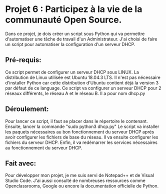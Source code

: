# Projet 6 : Participez à la vie de la communauté Open Source.
Dans ce projet, je dois créer un script sous Python qui va permettre d'automatiser une tâche de travail d'un Administrateur. J'ai choisi de faire un script pour automatiser la configuration d'un serveur DHCP.
## Pré-requis:
Ce script permet de configurer un serveur DHCP sous LINUX.
La distribution de Linux utilisée est Ubuntu 18.04.3 LTS.
Il n'est pas nécessaire d'installer Python car cette distribution d'Ubuntu contient déjà la version 3 par défaut de ce language.
Ce script va configurer un serveur DHCP pour 2 réseaux différents, le réseau A et le réseau B.
Il a pour nom dhcp.py
## Déroulement:
Pour lancer ce script, il faut se placer dans le répertoire le contenant.
Ensuite, lancer la commande "sudo python3 dhcp.py"
Le script va installer les paquets nécessaires au bon fonctionnement du serveur DHCP après avoir configurer les fichiers de base du réseau.
Il va ensuite configurer les fichiers du serveur DHCP.
Enfin, il va redémarrer les services nécessaires au fonctionnement du serveur DHCP.
## Fait avec:
Pour développer mon projet, je me suis servi de Notepad++ et de Visual Studio Code.
J'ai aussi consulté de nombreuses ressources comme Openclassrooms, Google ou encore la documentation officielle de Python.